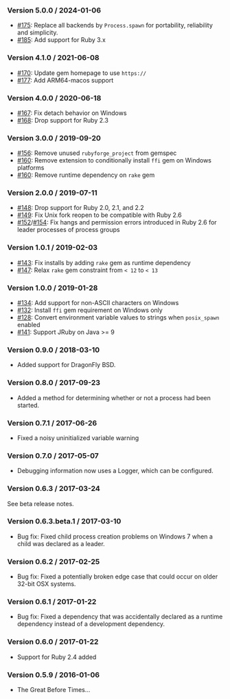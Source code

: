 ### Version 5.0.0 / 2024-01-06

* [#175](https://github.com/enkessler/childprocess/pull/175): Replace all backends by `Process.spawn` for portability, reliability and simplicity.
* [#185](https://github.com/enkessler/childprocess/pull/185): Add support for Ruby 3.x

### Version 4.1.0 / 2021-06-08

* [#170](https://github.com/enkessler/childprocess/pull/170): Update gem homepage to use `https://`
* [#177](https://github.com/enkessler/childprocess/pull/177): Add ARM64-macos support

### Version 4.0.0 / 2020-06-18

* [#167](https://github.com/enkessler/childprocess/pull/167): Fix detach behavior on Windows
* [#168](https://github.com/enkessler/childprocess/pull/168): Drop support for Ruby 2.3

### Version 3.0.0 / 2019-09-20

* [#156](https://github.com/enkessler/childprocess/pull/156): Remove unused `rubyforge_project` from gemspec
* [#160](https://github.com/enkessler/childprocess/pull/160): Remove extension to conditionally install `ffi` gem on Windows platforms
* [#160](https://github.com/enkessler/childprocess/pull/160): Remove runtime dependency on `rake` gem

### Version 2.0.0 / 2019-07-11

* [#148](https://github.com/enkessler/childprocess/pull/148): Drop support for Ruby 2.0, 2.1, and 2.2
* [#149](https://github.com/enkessler/childprocess/pull/149): Fix Unix fork reopen to be compatible with Ruby 2.6
* [#152](https://github.com/enkessler/childprocess/pull/152)/[#154](https://github.com/enkessler/childprocess/pull/154): Fix hangs and permission errors introduced in Ruby 2.6 for leader processes of process groups

### Version 1.0.1 / 2019-02-03

* [#143](https://github.com/enkessler/childprocess/pull/144): Fix installs by adding `rake` gem as runtime dependency
* [#147](https://github.com/enkessler/childprocess/pull/147): Relax `rake` gem constraint from `< 12` to `< 13`

### Version 1.0.0 / 2019-01-28

* [#134](https://github.com/enkessler/childprocess/pull/134): Add support for non-ASCII characters on Windows
* [#132](https://github.com/enkessler/childprocess/pull/132): Install `ffi` gem requirement on Windows only
* [#128](https://github.com/enkessler/childprocess/issues/128): Convert environment variable values to strings when `posix_spawn` enabled
* [#141](https://github.com/enkessler/childprocess/pull/141): Support JRuby on Java >= 9

### Version 0.9.0 / 2018-03-10

* Added support for DragonFly BSD.


### Version 0.8.0 / 2017-09-23

* Added a method for determining whether or not a process had been started.


### Version 0.7.1 / 2017-06-26

* Fixed a noisy uninitialized variable warning


### Version 0.7.0 / 2017-05-07

* Debugging information now uses a Logger, which can be configured.


### Version 0.6.3 / 2017-03-24

See beta release notes.


### Version 0.6.3.beta.1 / 2017-03-10

* Bug fix: Fixed child process creation problems on Windows 7 when a child was declared as a leader.


### Version 0.6.2 / 2017-02-25

* Bug fix: Fixed a potentially broken edge case that could occur on older 32-bit OSX systems.


### Version 0.6.1 / 2017-01-22

* Bug fix: Fixed a dependency that was accidentally declared as a runtime
  dependency instead of a development dependency.


### Version 0.6.0 / 2017-01-22

* Support for Ruby 2.4 added


### Version 0.5.9 / 2016-01-06

* The Great Before Times...
